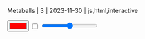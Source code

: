 Metaballs | 3 | 2023-11-30 | js,html,interactive

<div class="flex items-center justify-center">
    <canvas id="canvas" width="320" height="320"></canvas>
</div>
<div class="flex items-center justify-center pt-4">
    <input type="color" class="mx-4" value="#ff0000" id="color-picker">
    <input type="checkbox" class="mx-4 w-8" id="mode">
    <input type="range" class="mx-4" min="5" max="200" id="speed">
</div>

<script>
    const WIDTH = 64;
    const HEIGHT = 64;
    const SIZE = 5;

    class Circle {
        constructor(x, y, r) {
            this.x = x; this.y = y;
            this.vx = Math.random() * 2 - 1;
            this.vy = Math.random() * 2 - 1;
            this.r = r;
        }

        update(dt) {
            dt /= 30;
            this.x += this.vx * dt * (speed.value / 100);
            this.y += this.vy * dt * (speed.value / 100);
            if (this.y - this.r < 0
             || this.y + this.r > HEIGHT) {

                this.vy = -this.vy;
                this.y += this.vy*2;
            }
            if (this.x - this.r < 0
             || this.x + this.r > WIDTH) {

                this.vx = -this.vx;
                this.x += this.vx*2;
            }
        }

        move(x, y) {
            this.x = x;
            this.y = y;
            this.x = Math.min(Math.max(this.x, 0), WIDTH);
            this.y = Math.min(Math.max(this.y, 0), HEIGHT);
        }

        value(x, y) {
            return this.r**2 / ((x - this.x)**2 + (y - this.y)**2);
        }
    }

    let circles = [];
    for (let i = 0; i < 5; ++i) {
        circles.push(new Circle(
            SIZE*1.5 + Math.random() * ( WIDTH - SIZE*3),
            SIZE*1.5 + Math.random() * (HEIGHT - SIZE*3),
            SIZE/2 + Math.random() * SIZE
        ));
    }

    let running = true;
    let selected = [];
    const canvas = document.getElementById('canvas')
    const colorPicker = document.getElementById('color-picker');
    const mode = document.getElementById('mode');
    const speed = document.getElementById('speed');
    const ctx = canvas.getContext('2d');

    // refresh screen when new settings are chosen.
    colorPicker.addEventListener('input', () => draw());
    mode.addEventListener('input', () => draw());

    function collide(e) {
        let objs = [];
        for (const c of circles) {
            if (Math.hypot(
                e.offsetX/SIZE - c.x,
                e.offsetY/SIZE - c.y
            ) < c.r * 1.2) {

                objs.push(c);
            }
        }
        return objs;
    }

    canvas.addEventListener('contextmenu', e => e.preventDefault());

    canvas.addEventListener('mousedown', e => {
        switch (e.button) {
        case 0: // left click
            // if they haven't selected any circles, aka they've clicked the background,
            // then we should pause everything.
            if (!(selected = collide(e)).length) {
                running = !running;
                if (running) {
                    lastTime = undefined;
                    window.requestAnimationFrame(mainloop);
                }
            }
            break;
        case 2: // right click
            let objs;
            if (!(objs = collide(e)).length) {
                circles.push(new Circle(
                    e.offsetX / SIZE,
                    e.offsetY / SIZE, 
                    SIZE/2 + Math.random() * SIZE
                ));
                draw();
            } else {
                circles = circles.filter(x => objs.every(o => x !== o));
                draw();
            }
            break;
        }
    });
    canvas.addEventListener('mouseup', e => { selected = []; });

    canvas.addEventListener('mousemove', e => {
        if (selected) {
            for (let s of selected) {
                s.move(e.offsetX / SIZE, e.offsetY / SIZE);
            }
            draw();
        }
    });

    function draw() {
        for (let y = 0; y < HEIGHT; ++y) {
            for (let x = 0; x < WIDTH; ++x) {
                if (mode.checked) {
                } else {
                    ctx.fillStyle = circles.reduce((n, c) =>
                        n + c.value(x, y), 0) > 1 ? colorPicker.value : 'black';
                }
                ctx.fillRect(x*SIZE, y*SIZE, SIZE, SIZE);
            }
        }
    }

    let lastTime;
    function mainloop(now) {
        if (!running) { return; }

        for (const c of circles) {
            c.update(lastTime ? now - lastTime : 0);
        }
        draw();
        lastTime = now;
        window.requestAnimationFrame(mainloop);
    }
    window.requestAnimationFrame(mainloop);
</script>
